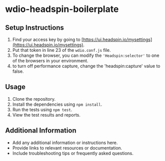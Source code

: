 # wdio-headspin-boilerplate

## Setup Instructions

1. Find your access key by going to [https://ui.headspin.io/mysettings](https://ui.headspin.io/mysettings).
2. Put that token in line 23 of the `wdio.conf.js` file.
3. To change the browser, you can modify the `'Headspin:selector'` to one of the browsers in your environment.
4. to turn off performance capture, change the 'headspin:capture' value to false.

## Usage

1. Clone the repository.
2. Install the dependencies using `npm install`.
3. Run the tests using `npm test`.
4. View the test results and reports.

## Additional Information

- Add any additional information or instructions here.
- Provide links to relevant resources or documentation.
- Include troubleshooting tips or frequently asked questions.

